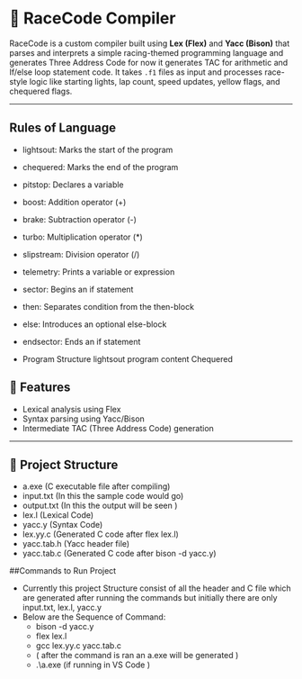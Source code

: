 # 🏁 RaceCode Compiler

RaceCode is a custom compiler built using **Lex (Flex)** and **Yacc (Bison)** that parses and interprets a simple racing-themed programming language and generates Three Address Code for now it generates TAC for arithmetic and If/else loop statement code. It takes `.f1` files as input and processes race-style logic like starting lights, lap count, speed updates, yellow flags, and chequered flags.

---
## Rules of Language
-	lightsout: Marks the start of the program
-	chequered: Marks the end of the program
-	pitstop: Declares a variable
-	boost: Addition operator (+)
-	brake: Subtraction operator (-)
-	turbo: Multiplication operator (*)
-	slipstream: Division operator (/)
-	telemetry: Prints a variable or expression
-	sector: Begins an if statement
-	then: Separates condition from the then-block
-	else: Introduces an optional else-block
-	endsector: Ends an if statement

- Program Structure
lightsout
program content
Chequered


## 🚀 Features

- Lexical analysis using Flex
- Syntax parsing using Yacc/Bison
- Intermediate TAC (Three Address Code) generation

---

## 📂 Project Structure
- a.exe (C executable file after compiling)
- input.txt (In this the sample code would go)
- output.txt (In this the output will be seen )
- lex.l (Lexical Code)
- yacc.y (Syntax Code)
- lex.yy.c (Generated C code after flex lex.l)
- yacc.tab.h (Yacc header file)
- yacc.tab.c (Generated C code after bison -d yacc.y)


##Commands to Run Project
- Currently this project Structure consist of all the header and C file which are generated after running the commands but initially there are only input.txt, lex.l, yacc.y
- Below are the Sequence of Command:
  - bison -d yacc.y
  - flex lex.l
  - gcc lex.yy.c yacc.tab.c
  - ( after the command is ran an a.exe will be generated )
  - .\a.exe (if running in VS Code )
